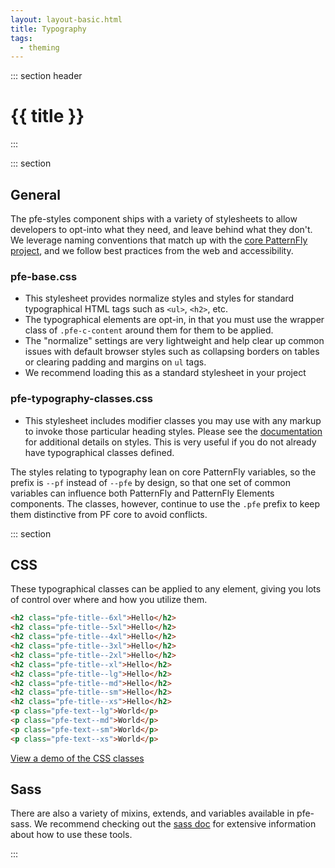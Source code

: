 ```yaml
---
layout: layout-basic.html
title: Typography
tags:
  - theming
---
```

<script type="module" src="/elements/pfe-cta/dist/pfe-cta.min.js"></script>


::: section header
# {{ title }}
:::


::: section  
## General

The pfe-styles component ships with a variety of stylesheets to allow developers to opt-into what they need, and leave behind what they don't. We leverage naming conventions that match up with the [core PatternFly project](https://github.com/patternfly/patternfly), and we follow best practices from the web and accessibility. 

### pfe-base.css 

- This stylesheet provides normalize styles and styles for standard typographical HTML tags such as `<ul>`, `<h2>`, etc. 
- The typographical elements are opt-in, in that you must use the wrapper class of `.pfe-c-content` around them for them to be applied.
- The "normalize" settings are very lightweight and help clear up common issues with default browser styles such as collapsing borders on tables or clearing padding and margins on `ul` tags.
- We recommend loading this as a standard stylesheet in your project

### pfe-typography-classes.css

- This stylesheet includes modifier classes you may use with any markup to invoke those particular heading styles. Please see the [documentation](https://ux.redhat.com/foundations/typography) for additional details on styles. This is very useful if you do not already have typographical classes defined. 

The styles relating to typography lean on core PatternFly variables, so the prefix is `--pf` instead of `--pfe` by design, so that one set of common variables can influence both PatternFly and PatternFly Elements components. The classes, however, continue to use the `.pfe` prefix to keep them distinctive from PF core to avoid conflicts. 


::: section  
## CSS

These typographical classes can be applied to any element, giving you lots of control over where and how you utilize them.

```html
<h2 class="pfe-title--6xl">Hello</h2>
<h2 class="pfe-title--5xl">Hello</h2>
<h2 class="pfe-title--4xl">Hello</h2>
<h2 class="pfe-title--3xl">Hello</h2>
<h2 class="pfe-title--2xl">Hello</h2>
<h2 class="pfe-title--xl">Hello</h2>
<h2 class="pfe-title--lg">Hello</h2>
<h2 class="pfe-title--md">Hello</h2>
<h2 class="pfe-title--sm">Hello</h2>
<h2 class="pfe-title--xs">Hello</h2>
<p class="pfe-text--lg">World</p>
<p class="pfe-text--md">World</p>
<p class="pfe-text--sm">World</p>
<p class="pfe-text--xs">World</p>
```
 
<pfe-cta>
  <a href="https://patternflyelements.org/elements/pfe-styles/demo/#typography">View a demo of the CSS classes</a>
</pfe-cta>

 
## Sass
There are also a variety of mixins, extends, and variables available in pfe-sass. We recommend checking out the [sass doc](https://patternflyelements.com/elements/pfe-sass/demo/#typography-mixin-pfe-typography) for extensive information about how to use these tools. 

:::